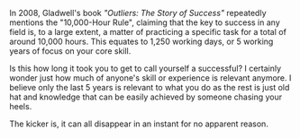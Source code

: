 
In 2008, Gladwell's book _"Outliers: The Story of Success"_ repeatedly mentions the "10,000-Hour Rule", claiming that the key to success in any field is, to a large extent, a matter of practicing a specific task for a total of around 10,000 hours. This equates to 1,250 working days, or 5 working years of focus on your core skill.

Is this how long it took you to get to call yourself a successful? I
certainly wonder just how much of anyone's skill or experience is
relevant anymore. I believe only the last 5 years is relevant to what
you do as the rest is just old hat and knowledge that can be easily
achieved by someone chasing your heels.

The kicker is, it can all disappear in an instant for no apparent
reason.
